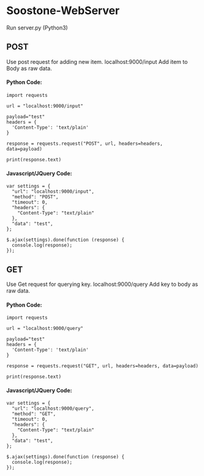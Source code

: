 # Soostone-WebServer
 


Run server.py (Python3)

## POST
Use post request for adding new item.
localhost:9000/input
Add item to Body as raw data.

#### Python Code:
```
import requests

url = "localhost:9000/input"

payload="test"
headers = {
  'Content-Type': 'text/plain'
}

response = requests.request("POST", url, headers=headers, data=payload)

print(response.text)
```

#### Javascript/JQuery Code:
```
var settings = {
  "url": "localhost:9000/input",
  "method": "POST",
  "timeout": 0,
  "headers": {
    "Content-Type": "text/plain"
  },
  "data": "test",
};

$.ajax(settings).done(function (response) {
  console.log(response);
});
```

## GET
Use Get request for querying key.
localhost:9000/query
Add key to body as raw data.

#### Python Code:
```
import requests

url = "localhost:9000/query"

payload="test"
headers = {
  'Content-Type': 'text/plain'
}

response = requests.request("GET", url, headers=headers, data=payload)

print(response.text)

```
#### Javascript/JQuery Code:
```
var settings = {
  "url": "localhost:9000/query",
  "method": "GET",
  "timeout": 0,
  "headers": {
    "Content-Type": "text/plain"
  },
  "data": "test",
};

$.ajax(settings).done(function (response) {
  console.log(response);
});
```
